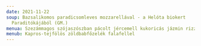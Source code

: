 ```yaml
---
date: 2021-11-22
soup: Bazsalikomos paradicsomleves mozzarellával - a Helóta biokert
  Paraditókájából (GM.)
menua: Szezámmagos szójaszószban pácolt jércemell kukoricás jázmin rizzsel (GM., LM.)
menub: Kapros-tejfölös zöldbabfőzelék falafellel
---
```

